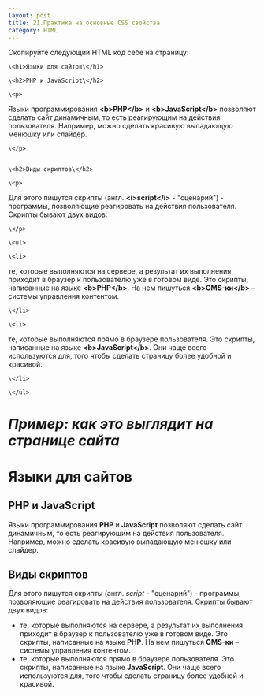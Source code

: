 ```yaml
---
layout: post
title: 21.Практика на основные CSS свойства
category: HTML
---
```


Скопируйте следующий HTML код себе на страницу:



    \<h1>Языки для сайтов\</h1>

    \<h2>PHP и JavaScript\</h2>

    \<p>

Языки программирования **\<b>PHP\</b>** и **\<b>JavaScript\</b>** позволяют
сделать сайт динамичным, то есть реагирующим на действия пользователя.
Например, можно сделать красивую выпадающую менюшку или слайдер.

    \</p>


    \<h2>Виды скриптов\</h2>

    \<p>

Для этого пишутся скрипты (англ. **\<i>script\</i>** - "сценарий") -
программы, позволяющие реагировать на действия пользователя.
Скрипты бывают двух видов:

    \</p>

    \<ul>

    \<li>

те, которые выполняются на сервере,
а результат их выполнения приходит в браузер к
пользователю уже в готовом виде. Это скрипты,
написанные на языке **\<b>PHP\</b>**. На нем пишуться
**\<b>CMS-ки\</b>** – системы управления контентом.

    \</li>

    \<li>

те, которые выполняются прямо в браузере пользователя.
Это скрипты, написанные на языке **\<b>JavaScript\</b>**.
Они чаще всего используются для, того чтобы сделать страницу
более удобной и красивой.

    \</li>

    \</ul>

# ***Пример: как это выглядит на странице сайта***

<h1>Языки для сайтов</h1>
<h2>PHP и JavaScript</h2>
<p>

Языки программирования <b>PHP</b> и <b>JavaScript</b> позволяют
сделать сайт динамичным, то есть реагирующим на действия пользователя.
Например, можно сделать красивую выпадающую менюшку или слайдер.
</p>
<h2>Виды скриптов</h2>
<p>
Для этого пишутся скрипты (англ. <i>script</i> - "сценарий") -
программы, позволяющие реагировать на действия пользователя.
Скрипты бывают двух видов:
</p>
<ul>
<li>
те, которые выполняются на сервере,
а результат их выполнения приходит в браузер к
пользователю уже в готовом виде. Это скрипты,
написанные на языке <b>PHP</b>. На нем пишуться
<b>CMS-ки</b> – системы управления контентом.
</li>
<li>
те, которые выполняются прямо в браузере пользователя.
Это скрипты, написанные на языке <b>JavaScript</b>.
Они чаще всего используются для, того чтобы сделать страницу
более удобной и красивой.
</li>
</ul>